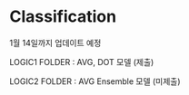 # Classification

1월 14일까지 업데이트 예정

LOGIC1 FOLDER : AVG, DOT 모델 (제출)

LOGIC2 FOLDER : AVG Ensemble 모델 (미제출)



